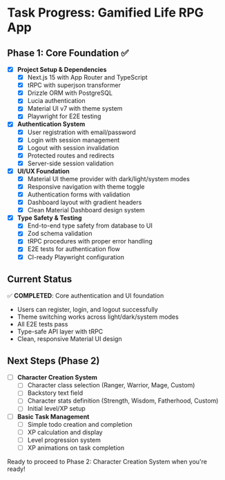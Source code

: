# Task Progress: Gamified Life RPG App

## Phase 1: Core Foundation ✅
- [x] **Project Setup & Dependencies**
  - [x] Next.js 15 with App Router and TypeScript
  - [x] tRPC with superjson transformer
  - [x] Drizzle ORM with PostgreSQL
  - [x] Lucia authentication
  - [x] Material UI v7 with theme system
  - [x] Playwright for E2E testing

- [x] **Authentication System**
  - [x] User registration with email/password
  - [x] Login with session management
  - [x] Logout with session invalidation
  - [x] Protected routes and redirects
  - [x] Server-side session validation

- [x] **UI/UX Foundation**
  - [x] Material UI theme provider with dark/light/system modes
  - [x] Responsive navigation with theme toggle
  - [x] Authentication forms with validation
  - [x] Dashboard layout with gradient headers
  - [x] Clean Material Dashboard design system

- [x] **Type Safety & Testing**
  - [x] End-to-end type safety from database to UI
  - [x] Zod schema validation
  - [x] tRPC procedures with proper error handling
  - [x] E2E tests for authentication flow
  - [x] CI-ready Playwright configuration

## Current Status
✅ **COMPLETED**: Core authentication and UI foundation
- Users can register, login, and logout successfully
- Theme switching works across light/dark/system modes
- All E2E tests pass
- Type-safe API layer with tRPC
- Clean, responsive Material UI design

## Next Steps (Phase 2)
- [ ] **Character Creation System**
  - [ ] Character class selection (Ranger, Warrior, Mage, Custom)
  - [ ] Backstory text field
  - [ ] Character stats definition (Strength, Wisdom, Fatherhood, Custom)
  - [ ] Initial level/XP setup

- [ ] **Basic Task Management**
  - [ ] Simple todo creation and completion
  - [ ] XP calculation and display
  - [ ] Level progression system
  - [ ] XP animations on task completion

Ready to proceed to Phase 2: Character Creation System when you're ready!
